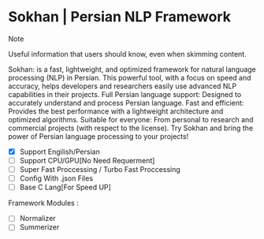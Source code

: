 # Sokhan | Persian NLP Framework

> [!NOTE]
> Useful information that users should know, even when skimming content.

Sokhan: is a fast, lightweight, and optimized framework for natural language processing (NLP) in Persian. This powerful tool, with a focus on speed and accuracy, helps developers and researchers easily use advanced NLP capabilities in their projects.
Full Persian language support: Designed to accurately understand and process Persian language.
Fast and efficient: Provides the best performance with a lightweight architecture and optimized algorithms.
Suitable for everyone: From personal to research and commercial projects (with respect to the license).
Try Sokhan and bring the power of Persian language processing to your projects!

- [x] Support Engilish/Persian
- [ ] Support CPU/GPU[No Need Requerment]
- [ ] Super Fast Proccessing / Turbo Fast Proccessing
- [ ] Config With .json Files
- [ ] Base C Lang[For Speed UP]

Framework Modules :
- [ ] Normalizer
- [ ] Summerizer
